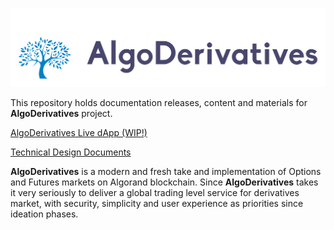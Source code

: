 ![AlgoDerivatives](/images/algoderivatives_logotype.png)

This repository holds documentation releases, content and materials for **AlgoDerivatives** project.

[AlgoDerivatives Live dApp (WIP!)](https://algoderivatives.io)

[Technical Design Documents](design-tech/README.md)

**AlgoDerivatives** is a modern and fresh take and implementation of Options and Futures markets on Algorand blockchain. Since **AlgoDerivatives** takes it very seriously to deliver a global trading level service for derivatives market, with security, simplicity and user experience as priorities since ideation phases.
